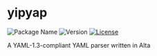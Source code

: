 # yipyap
![Package Name](https://img.shields.io/badge/dynamic/yaml?color=%2332a852&label=Package%20Name&query=%24.name&url=https%3A%2F%2Fraw.githubusercontent.com%2Falta-lang%2Fyipyap%2Fmaster%2Fpackage.alta.yaml)
![Version](https://img.shields.io/badge/dynamic/yaml?color=a61900&label=Version&query=%24.version&url=https%3A%2F%2Fraw.githubusercontent.com%2Falta-lang%2Fyipyap%2Fmaster%2Fpackage.alta.yaml)
[![License](https://img.shields.io/github/license/alta-lang/yip-yap?color=%23428bff)](LICENSE)

A YAML-1.3-compliant YAML parser written in Alta
